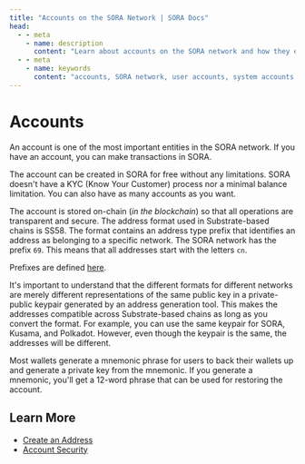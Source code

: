```yaml
---
title: "Accounts on the SORA Network | SORA Docs"
head:
  - - meta
    - name: description
      content: "Learn about accounts on the SORA network and how they enable users to interact with the network and manage their assets. Explore the different types of accounts, such as user accounts and system accounts, and understand how they are used for transactions, staking, governance, and other activities within the SORA ecosystem."
  - - meta
    - name: keywords
      content: "accounts, SORA network, user accounts, system accounts, asset management, transactions, staking, governance"
---
```


# Accounts

An account is one of the most important entities in the SORA network. If you have an account, you can make transactions in SORA.

The account can be created in SORA for free without any limitations. SORA doesn't have a KYC (Know Your Customer) process nor a minimal balance limitation. You can also have as many accounts as you want.

The account is stored on-chain (_in the blockchain_) so that all operations are transparent and secure. The address format used in Substrate-based chains is SS58. The format contains an address type prefix that identifies an address as belonging to a specific network. The SORA network has the prefix `69`. This means that all addresses start with the letters `cn`.

Prefixes are defined [here](<https://github.com/paritytech/substrate/wiki/External-Address-Format-(SS58)>).

It's important to understand that the different formats for different networks are merely different representations of the same public key in a private-public keypair generated by an address generation tool. This makes the addresses compatible across Substrate-based chains as long as you convert the format. For example, you can use the same keypair for SORA, Kusama, and Polkadot. However, even though the keypair is the same, the addresses will be different.

Most wallets generate a mnemonic phrase for users to back their wallets up and generate a private key from the mnemonic. If you generate a mnemonic, you'll get a 12-word phrase that can be used for restoring the account.

## Learn More

- [Create an Address](/create-an-address.md)
- [Account Security](/account-security.md)

<!-- TODO: Consider adding more contents from https://medium.com/sora-academy/sora-academy-ddfc86388a2f -->
